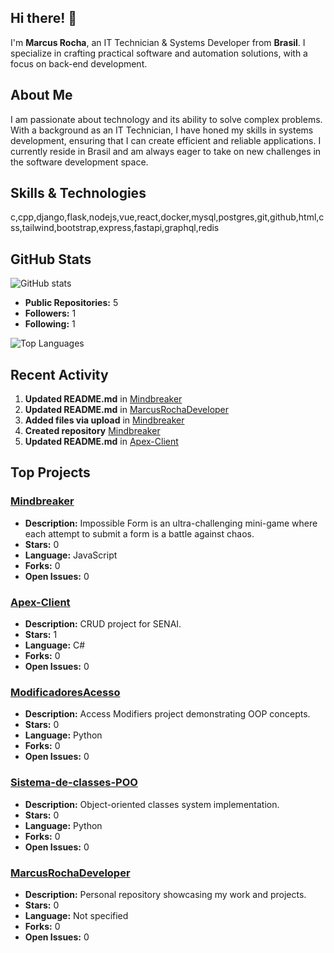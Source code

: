 ## Hi there! 👋

I'm **Marcus Rocha**, an IT Technician & Systems Developer from **Brasil**. I specialize in crafting practical software and automation solutions, with a focus on back-end development.

## About Me

I am passionate about technology and its ability to solve complex problems. With a background as an IT Technician, I have honed my skills in systems development, ensuring that I can create efficient and reliable applications. I currently reside in Brasil and am always eager to take on new challenges in the software development space.

## Skills & Technologies

c,cpp,django,flask,nodejs,vue,react,docker,mysql,postgres,git,github,html,css,tailwind,bootstrap,express,fastapi,graphql,redis

## GitHub Stats

![GitHub stats](https://github-readme-stats.vercel.app/api?username=MarcusRochaDeveloper&show_icons=true&theme=radical)

- **Public Repositories:** 5  
- **Followers:** 1  
- **Following:** 1  

![Top Languages](https://github-readme-stats.vercel.app/api/top-langs/?username=MarcusRochaDeveloper&layout=compact&theme=radical)

## Recent Activity

1. **Updated README.md** in [Mindbreaker](https://github.com/MarcusRochaDeveloper/Mindbreaker)  
2. **Updated README.md** in [MarcusRochaDeveloper](https://github.com/MarcusRochaDeveloper/MarcusRochaDeveloper)  
3. **Added files via upload** in [Mindbreaker](https://github.com/MarcusRochaDeveloper/Mindbreaker)  
4. **Created repository** [Mindbreaker](https://github.com/MarcusRochaDeveloper/Mindbreaker)  
5. **Updated README.md** in [Apex-Client](https://github.com/MarcusRochaDeveloper/Apex-Client)

## Top Projects

### [Mindbreaker](https://github.com/MarcusRochaDeveloper/Mindbreaker)
- **Description:** Impossible Form is an ultra-challenging mini-game where each attempt to submit a form is a battle against chaos.
- **Stars:** 0  
- **Language:** JavaScript  
- **Forks:** 0  
- **Open Issues:** 0  

### [Apex-Client](https://github.com/MarcusRochaDeveloper/Apex-Client)
- **Description:** CRUD project for SENAI.
- **Stars:** 1  
- **Language:** C#  
- **Forks:** 0  
- **Open Issues:** 0  

### [ModificadoresAcesso](https://github.com/MarcusRochaDeveloper/ModificadoresAcesso)
- **Description:** Access Modifiers project demonstrating OOP concepts.
- **Stars:** 0  
- **Language:** Python  
- **Forks:** 0  
- **Open Issues:** 0  

### [Sistema-de-classes-POO](https://github.com/MarcusRochaDeveloper/Sistema-de-classes-POO)
- **Description:** Object-oriented classes system implementation.
- **Stars:** 0  
- **Language:** Python  
- **Forks:** 0  
- **Open Issues:** 0  

### [MarcusRochaDeveloper](https://github.com/MarcusRochaDeveloper/MarcusRochaDeveloper)
- **Description:** Personal repository showcasing my work and projects.
- **Stars:** 0  
- **Language:** Not specified  
- **Forks:** 0  
- **Open Issues:** 0  

